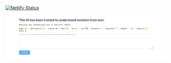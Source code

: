 [![Netlify Status](https://api.netlify.com/api/v1/badges/a15ac026-3934-4509-9f2e-e02252a714be/deploy-status)](https://app.netlify.com/sites/objective-hypatia-f8a024/deploys)

![Application](landing_page.png) 
